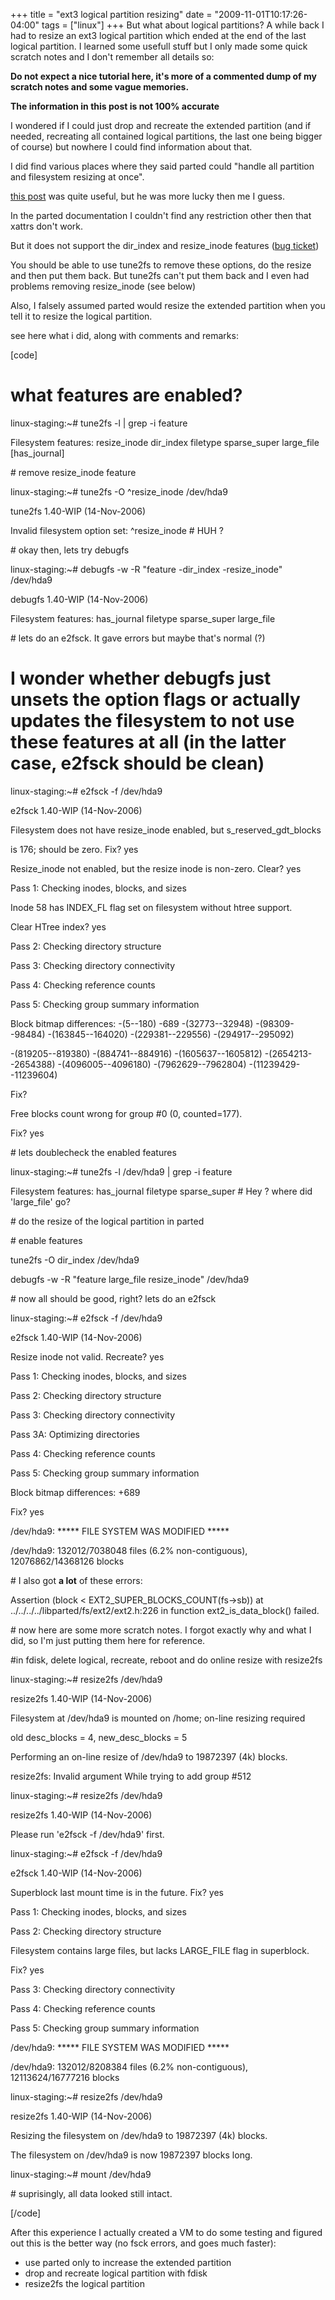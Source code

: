 +++
title = "ext3 logical partition resizing"
date = "2009-11-01T10:17:26-04:00"
tags = ["linux"]
+++
But what about logical partitions?  A while back I had to resize an ext3 logical partition which ended at the end of the last logical partition.  I learned some usefull stuff but I only made some quick scratch notes and I don't remember all details so:<br />

<strong>Do not expect a nice tutorial here, it's more of a commented dump of my scratch notes and some vague memories.<br />

The information in this post is not 100% accurate</strong><br />

I wondered if I could just drop and recreate the extended partition (and if needed, recreating all contained logical partitions, the last one being bigger of course) but nowhere I could find information about that.<br />

<!--more--></p>

<p>I did find various places where they said parted could "handle all partition and filesystem resizing at once".<br />

<a href="http://www.jumpingbean.co.za/blogs/mark/parted_resize_ext3_partition">this post</a> was quite useful, but he was more lucky then me I guess.<br />

In the parted documentation I couldn't find any restriction other then that xattrs don't work.<br />

But it does not support the dir_index and resize_inode features (<a href="http://bugs.debian.org/cgi-bin/bugreport.cgi?bug=406680">bug ticket</a>)<br />

You should be able to use tune2fs to remove these options, do the resize and then put them back.  But tune2fs can't put them back and I even had problems removing resize_inode (see below)<br />

Also, I falsely assumed parted would resize the extended partition when you tell it to resize the logical partition.</p>

<p>see here what i did, along with comments and remarks:<br />

[code]<br />

# what features are enabled?<br />

linux-staging:~# tune2fs -l | grep -i feature<br />

Filesystem features:      resize_inode dir_index filetype sparse_super large_file [has_journal]</p>

<p># remove resize_inode feature<br />

linux-staging:~# tune2fs -O ^resize_inode /dev/hda9<br />

tune2fs 1.40-WIP (14-Nov-2006)<br />

Invalid filesystem option set: ^resize_inode # HUH ?</p>

<p># okay then, lets try debugfs<br />

linux-staging:~# debugfs -w -R "feature -dir_index -resize_inode" /dev/hda9<br />

debugfs 1.40-WIP (14-Nov-2006)<br />

Filesystem features: has_journal filetype sparse_super large_file</p>

<p># lets do an e2fsck.  It gave errors but maybe that's normal (?)<br />

# I wonder whether debugfs just unsets the option flags or actually updates the filesystem to not use these features at all (in the latter case, e2fsck should be clean)<br />

linux-staging:~# e2fsck -f /dev/hda9<br />

e2fsck 1.40-WIP (14-Nov-2006)<br />

Filesystem does not have resize_inode enabled, but s_reserved_gdt_blocks<br />

is 176; should be zero.  Fix<y>? yes</p>

<p>Resize_inode not enabled, but the resize inode is non-zero.  Clear<y>? yes</p>

<p>Pass 1: Checking inodes, blocks, and sizes<br />

Inode 58 has INDEX_FL flag set on filesystem without htree support.<br />

Clear HTree index<y>? yes</p>

<p>Pass 2: Checking directory structure<br />

Pass 3: Checking directory connectivity<br />

Pass 4: Checking reference counts<br />

Pass 5: Checking group summary information<br />

Block bitmap differences:  -(5--180) -689 -(32773--32948) -(98309--98484) -(163845--164020) -(229381--229556) -(294917--295092)<br />

-(819205--819380) -(884741--884916) -(1605637--1605812) -(2654213--2654388) -(4096005--4096180) -(7962629--7962804) -(11239429--11239604)<br />

Fix<y>?<br />

Free blocks count wrong for group #0 (0, counted=177).<br />

Fix<y>? yes</p>

<p># lets doublecheck the enabled features<br />

linux-staging:~# tune2fs -l /dev/hda9 | grep -i feature<br />

Filesystem features:      has_journal filetype sparse_super # Hey ? where did 'large_file' go?</p>

<p># do the resize of the logical partition in parted</p>

<p># enable features<br />

tune2fs -O dir_index /dev/hda9<br />

debugfs -w -R "feature large_file resize_inode" /dev/hda9</p>

<p># now all should be good, right? lets do an e2fsck<br />

linux-staging:~# e2fsck -f /dev/hda9<br />

e2fsck 1.40-WIP (14-Nov-2006)<br />

Resize inode not valid.  Recreate<y>? yes</p>

<p>Pass 1: Checking inodes, blocks, and sizes<br />

Pass 2: Checking directory structure<br />

Pass 3: Checking directory connectivity<br />

Pass 3A: Optimizing directories<br />

Pass 4: Checking reference counts<br />

Pass 5: Checking group summary information<br />

Block bitmap differences:  +689<br />

Fix<y>? yes</p>

<p>/dev/hda9: ***** FILE SYSTEM WAS MODIFIED *****<br />

/dev/hda9: 132012/7038048 files (6.2% non-contiguous), 12076862/14368126 blocks</p>

<p># I also got <strong>a lot</strong> of these errors:<br />

Assertion (block < EXT2_SUPER_BLOCKS_COUNT(fs->sb)) at ../../../../libparted/fs/ext2/ext2.h:226 in function ext2_is_data_block() failed.</p>

<p># now here are some more scratch notes. I forgot exactly why and what I did, so I'm just putting them here for reference.</p>

<p>#in fdisk, delete logical, recreate, reboot and do online resize with resize2fs<br />

linux-staging:~# resize2fs /dev/hda9<br />

resize2fs 1.40-WIP (14-Nov-2006)<br />

Filesystem at /dev/hda9 is mounted on /home; on-line resizing required<br />

old desc_blocks = 4, new_desc_blocks = 5<br />

Performing an on-line resize of /dev/hda9 to 19872397 (4k) blocks.<br />

resize2fs: Invalid argument While trying to add group #512</p>

<p>linux-staging:~#  resize2fs /dev/hda9<br />

resize2fs 1.40-WIP (14-Nov-2006)<br />

Please run 'e2fsck -f /dev/hda9' first.</p>

<p>linux-staging:~# e2fsck -f /dev/hda9<br />

e2fsck 1.40-WIP (14-Nov-2006)<br />

Superblock last mount time is in the future.  Fix<y>? yes</p>

<p>Pass 1: Checking inodes, blocks, and sizes<br />

Pass 2: Checking directory structure<br />

Filesystem contains large files, but lacks LARGE_FILE flag in superblock.<br />

Fix<y>? yes</p>

<p>Pass 3: Checking directory connectivity<br />

Pass 4: Checking reference counts<br />

Pass 5: Checking group summary information</p>

<p>/dev/hda9: ***** FILE SYSTEM WAS MODIFIED *****<br />

/dev/hda9: 132012/8208384 files (6.2% non-contiguous), 12113624/16777216 blocks<br />

linux-staging:~# resize2fs /dev/hda9<br />

resize2fs 1.40-WIP (14-Nov-2006)<br />

Resizing the filesystem on /dev/hda9 to 19872397 (4k) blocks.<br />

The filesystem on /dev/hda9 is now 19872397 blocks long.</p>

<p>linux-staging:~# mount /dev/hda9</p>

<p>#  suprisingly, all data looked still intact.<br />

[/code]</p>

<p>After this experience I actually created a VM to do some testing and figured out this is the better way (no fsck errors, and goes much faster):</p>

<ul>

<li>use parted only to increase the extended partition</li>

<li>drop and recreate logical partition with fdisk</li>

<li>resize2fs the logical partition</li>

</ul>

